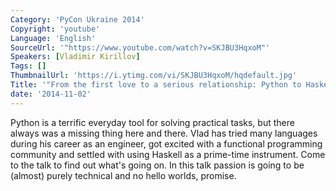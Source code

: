 ```yaml
---
Category: 'PyCon Ukraine 2014'
Copyright: 'youtube'
Language: 'English'
SourceUrl: '"https://www.youtube.com/watch?v=SKJBU3HqxoM"'
Speakers: [Vladimir Kirillov]
Tags: []
ThumbnailUrl: 'https://i.ytimg.com/vi/SKJBU3HqxoM/hqdefault.jpg'
Title: '"From the first love to a serious relationship: Python to Haskell"'
date: '2014-11-02'
---
```

Python is a terrific everyday tool for solving practical tasks, but there always was a missing thing here and there. Vlad has tried many languages during his career as an engineer, got excited with a functional programming community and settled with using Haskell as a prime-time instrument. Come to the talk to find out what's going on. In this talk passion is going to be (almost) purely technical and no hello worlds, promise.